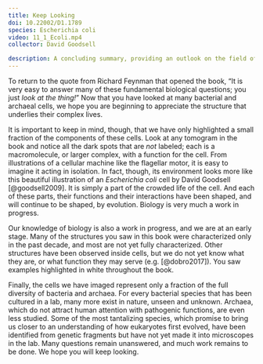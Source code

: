 ```yaml
--- 
title: Keep Looking
doi: 10.22002/D1.1789
species: Escherichia coli
video: 11_1_Ecoli.mp4
collector: David Goodsell

description: A concluding summary, providing an outlook on the field of bacterial and archaeal cell biology with an illustration of Escherichia coli by David Goodsell
---
```


To return to the quote from Richard Feynman that opened the book, “It is very easy to answer many of these fundamental biological questions; you just *look at the thing!*” Now that you have looked at many bacterial and archaeal cells, we hope you are beginning to appreciate the structure that underlies their complex lives. 

It is important to keep in mind, though, that we have only highlighted a small fraction of the components of these cells. Look at any tomogram in the book and notice all the dark spots that are *not* labeled; each is a macromolecule, or larger complex, with a function for the cell. From illustrations of a cellular machine like the flagellar motor, it is easy to imagine it acting in isolation. In fact, though, its environment looks more like this beautiful illustration of an *Escherichia coli* cell by David Goodsell [@goodsell2009]. It is simply a part of the crowded life of the cell. And each of these parts, their functions and their interactions have been shaped, and will continue to be shaped, by evolution. Biology is very much a work in progress.

Our knowledge of biology is also a work in progress, and we are at an early stage. Many of the structures you saw in this book were characterized only in the past decade, and most are not yet fully characterized. Other structures have been observed inside cells, but we do not yet know what they are, or what function they may serve (e.g. [@dobro2017]). You saw examples highlighted in white throughout the book.

Finally, the cells we have imaged represent only a fraction of the full diversity of bacteria and archaea. For every bacterial species that has been cultured in a lab, many more exist in nature, unseen and unknown. Archaea, which do not attract human attention with pathogenic functions, are even less studied. Some of the most tantalizing species, which promise to bring us closer to an understanding of how eukaryotes first evolved, have been identified from genetic fragments but have not yet made it into microscopes in the lab. Many questions remain unanswered, and much work remains to be done. We hope you will keep looking.
